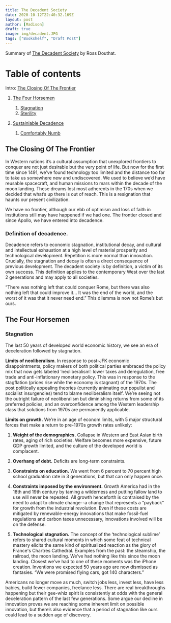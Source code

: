 ```yaml
---
title: The Decadent Society
date: 2020-10-12T22:40:32.169Z
layout: post
author: [Madison]
draft: true
image: img/decadent.JPG
tags: ["Bookshelf", "Draft Post"]
---
```


Summary of [The Decadent Society](https://www.amazon.com/Decadent-Society-Became-Victims-Success/dp/1476785244) by Ross Douthat.

# Table of contents

Intro: [The Closing Of The Frontier](#why-nerds)

1. [The Four Horsemen](#horsemen)
    1. [Stagnation](#stagnation)
    2. [Sterility](#sterility)

2. [Sustainiable Decadence](#sustainable)
    1. [Comfortably Numb](#numb)

## The Closing Of The Frontier <a name="closing-frontier"></a>

In Western nations it’s a cultural assumption that unexplored frontiers to conquer are not just desirable but the very point of life. But now for the first time since 1491, we’ve found technology too limited and the distance too far to take us somewhere new and undiscovered. We used to believe we’d have reusable spacecraft, and human missions to mars within the decade of the moon landing. These dreams lost most adherents in the 170s when we decided that what’s up there is out of reach. This is a resignation that haunts our present civilization.  

We have no frontier, although our ebb of optimism and loss of faith in institutions still may have happened if we had one. The frontier closed and since Apollo, we have entered into decadence.

### Definition of decadence. 
Decadence refers to economic stagnation, institutional decay, and cultural and intellectual exhaustion at a high level of material prosperity and technological development. Repetition is more normal than innovation. Crucially, the stagnation and decay is often a direct consequence of previous development. The decadent society is by definition, a victim of its own success. This definition applies to the contemporary West over the last 2 generations and may apply to all societies. 

“There was nothing left that could conquer Rome, but there was also nothing left that could improve it... It was the end of the world, and the worst of it was that it never need end.” This dilemma is now not Rome’s but ours.

## The Four Horsemen <a name="horsemen"></a>

### Stagnation <a name="stagnation"></a>

The last 50 years of developed world economic history, we see an era of deceleration followed by stagnation. 

**Limits of neoliberalism**. In response to post-JFK economic disappointments, policy makers of both political parties embraced the policy mix that now gets labeled ‘neoliberalism’: lower taxes and deregulation, free trade and anti-inflationary  monetary policy. This was in response to the stagflation (prices rise while the economy is stagnant) of the 1970s. The post politically appealing theories (currently animating our populist and socialist insurgencies) tend to blame neoliberalism itself. We’re seeing not the outright failure of neoliberalism but diminishing returns from some of its preferred policies, and an overconfidence among the Western leadership class that solutions from 1970s are permanently applicable. 

**Limits on growth.** We’re in an age of econom limits, with 5 major structural forces that make a return to pre-1970s growth rates unlikely: 

1. **Weight of the demographics.** Collapse in Western and East Asian birth rates, aging of rich societies. Welfare becomes more expensive, future GDP growth limited, and the culture of the developed world is complacent. 

2. **Overhang of debt.** Deficits are long-term constraints. 

3. **Constraints on education.** We went from 6 percent to 70 percent high school graduation rate in 3 generations, but that can only happen once. 

4. **Constraints imposed by the environment.** Growth America had in the 18th and 19th century by taming a wilderness and putting fallow land to use will never be repeated. All growth henceforth is contraised by the need to adapt to climate change--a change that represents a “payback” for growth from the industrial revolution. Even if these costs are mitigated by renewable-energy innovations that make fossil-fuel regulations and carbon taxes unnecessary, innovations involved will be on the defense. 

5. **Technological stagnation.** The concept of the ‘technological sublime’ refers to shared cultural moments in which some feat of technical mastery elicits the same kind of spiritualized reaction as the glory of France's Chartres Cathedral. Examples from the past: the steamship, the railroad, the moon landing. We’ve had nothing like this since the moon landing. Closest we’ve had to one of these moments was the iPhone creation. Inventions we expected 50 years ago are now dismissed as fantasies. “We were promised flying cars, got 140 characters.”

Americans no longer move as much, switch jobs less, invest less, have less babies, build fewer companies, freelance less. There are real breakthroughs happening but their gee-whiz spirit is consistently at odds with the general deceleration pattern of the last few generations. Some argue our decline in innovation proves we are reaching some inherent limit on possible innovation, but there’s also evidence that a period of stagnation like ours could lead to a sudden age of discovery. 

